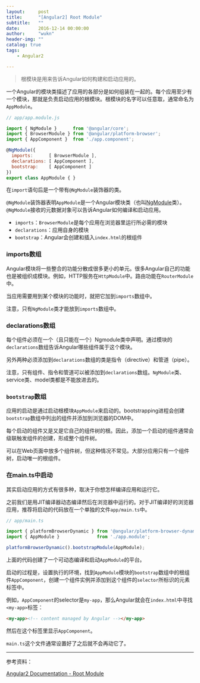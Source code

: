 ```yaml
---
layout:     post
title:      "[Angular2] Root Module"
subtitle:   ""
date:       2016-12-14 00:00:00
author:     "wukn"
header-img: ""
catalog: true
tags:
    - Angular2

---
```


> 根模块是用来告诉Angular如何构建和启动应用的。

一个Angular的模块类描述了应用的各部分是如何组装在一起的。每个应用至少有一个模块，那就是负责启动应用的根模块。根模块的名字可以任意取，通常命名为`AppModule`。

```js
// app/app.module.js

import { NgModule }      from '@angular/core';
import { BrowserModule } from '@angular/platform-browser';
import { AppComponent }  from './app.component';

@NgModule({
  imports:      [ BrowserModule ],
  declarations: [ AppComponent ],
  bootstrap:    [ AppComponent ]
})
export class AppModule { }
```

在`import`语句后是一个带有`@NgModule`装饰器的类。

`@NgModule`装饰器表明`AppModule`是一个Angular模块类（也叫[NgModule](https://angular.io/docs/ts/latest/guide/ngmodule.html)类）。`@NgModule`接收的元数据对象可以告诉Angular如何编译和启动应用。

* `imports`：`BrowserModule`是每个应用在浏览器里运行所必需的模块
* `declarations`：应用自身的模块
* `bootstrap`：Angular会创建和插入`index.html`的根组件

### imports数组

Angular模块将一些整合的功能分散成很多更小的单元。很多Angular自己的功能也是被组织成模块。例如，HTTP服务在`HttpModule`中。路由功能在`RouterModule`中。

当应用需要用到某个模块的功能时，就把它加到`imports`数组中。

注意，只有`NgModule`类才能放到`imports`数组中。

### declarations数组

每个组件必须在一个（且只能在一个）Ngmodule类中声明。通过模块的`declarations`数组告诉Angular哪些组件属于这个模块。

另外两种必须添加到`declarations`数组的类是指令（directive）和管道（pipe）。

注意，只有组件、指令和管道可以被添加到`declarations`数组。`NgModule`类、service类、model类都是不能放进去的。

### `bootstrap`数组

应用的启动是通过启动根模块`AppModule`来启动的。bootstrapping进程会创建`bootstrap`数组中列出的组件并添加到浏览器的DOM中。

每个启动的组件又是又是它自己的组件树的根。因此，添加一个启动的组件通常会级联触发组件的创建，形成整个组件树。

可以在Web页面中放多个组件树，但这种情况不常见。大部分应用只有一个组件树，启动唯一的根组件。

### 在main.ts中启动

其实启动应用的方式有很多种，取决于你想怎样编译应用和运行它。

之前我们是用JIT编译器动态编译然后在浏览器中运行的。对于JIT编译好的浏览器应用，推荐将启动的代码放在一个单独的文件`app/main.ts`中。

```js
// app/main.ts

import { platformBrowserDynamic } from '@angular/platform-browser-dynamic';
import { AppModule }              from './app.module';

platformBrowserDynamic().bootstrapModule(AppModule);
```

上面的代码创建了一个可动态编译和启动`AppModule`的平台。

启动的过程是，设置执行的环境，找到`AppModule`模块的`bootstrap`数组中的根组件`AppComponent`，创建一个组件实例并添加到这个组件的`selector`所标识的元素标签中。

例如，`AppComponent`的selector是`my-app`，那么Angular就会在`index.html`中寻找`<my-app>`标签：

```html
<my-app><!-- content managed by Angular --></my-app>
```

然后在这个标签里显示`AppComponent`。

`main.ts`这个文件通常设置好了之后就不会再动它了。

---

参考资料：

[Angular2 Documentation - Root Module](https://angular.io/docs/ts/latest/guide/appmodule.html)
